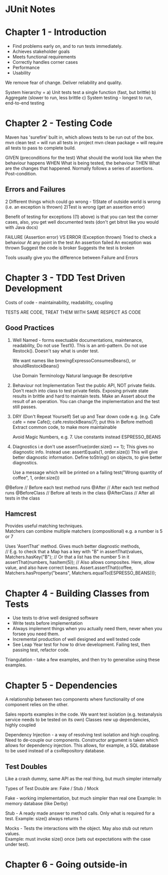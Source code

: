 JUnit Notes
===========

Chapter 1 - Introduction
========================
*	Find problems early on, and to run tests immediately.
*	Achieves stakeholder goals
*	Meets functional requirements
*	Correctly handles corner cases
*	Performance
*	Usability

We remove fear of change.  Deliver reliability and quality.

System hierarchy = a) Unit tests test a single function (fast, but brittle) 
				   b) Aggregate (slower to run, less brittle 
				   c) System testing - longest to run, end-to-end testing

Chapter 2 - Testing Code
========================

Maven has 'surefire' built in, which allows tests to be run out of the box.
mvn clean test      = will run all tests in project
mvn clean package   = will require all tests to pass to complete build.

GIVEN  (preconditions for the test)  What should the world look like when the behaviour happens
WHEN   What is being tested, the behaviour
THEN   What are the changes that happened.  Normally follows a series of assertions.  Post-condition.

Errors and Failures
-------------------
2 Different things which could go wrong - 
1)State of outside world is wrong (i.e. an exception is thrown)
2)Test is wrong (get an assertion error)

Benefit of testing for exceptions ((1) above) is that you can test the corner cases,
also, you get well documented tests (don't get bitrot like you would with Java docs)

FAILURE (Assertion error)		VS 				   ERROR (Exception thrown)
Tried to check a behaviour						   At any point in the test	
An assertion failed								   An exception was thrown
Suggest the code is broker						   Suggests the test is broken	

Tools usually give you the difference between Failure and Errors
 

Chapter 3 - TDD Test Driven Development
=======================================
Costs of code - maintainability, readability, coupling

TESTS ARE CODE, TREAT THEM WITH SAME RESPECT AS CODE

Good Practices
--------------
1) Well Named - forms exectuable documentations, maintenance, readability, 
   Do not use Test1().  This is an anti-pattern.
   Do not use Restock().  Doesn't say what is under test.
   
   We want names like brewingExpressoConsumesBeans(), or shouldRestockBeans()
   
   Use Domain Terminology
   Natural language
   Be descriptive
 
2) Behaviour not Implementation
   Test the public API, NOT private fields.
   Don't reach into class to test private fields.
   Exposing private state results in brittle and hard to maintain tests.
   Make an Assert about the result of an operation.
   You can change the implementation and the test still passes.
   
3) DRY (Don't Repeat Yourself)
   Set up and Tear down code e.g. (e.g. Cafe cafe = new Cafe(); cafe.restockBeans(7);  put this
                                   in Before method)
   Extract common code, to make more maintainable
   
   Avoid Magic Numbers, e.g. 7.  Use constants instead ESPRESSO_BEANS
   
4) Diagnostics
   i.e don't use  assertTrue(order.size() == 1);   This gives no diagnostic info. Instead use:
   assertEquals(1, order.size())  This will give better diagnostic information.
   Define toString() on objects, to give better diagnostics.
   
   Use a message which will be printed on a failing test("Wrong quantity of coffee", 1, order.size())
  
	
@Before  // Before each test method runs
@After   // After each test method runs
@BeforeClass // Before all tests in the class
@AfterClass  // After all tests in the class
   
Hamcrest   
--------
Provides useful matching techniques.  
Matchers can combine multiple matchers (compositional) e.g. a number is 5 or 7   

Uses 'AsertThat' method. Gives much better diagnostic methods,  
// E.g. to check that a Map has a key with "B" in
assertThat(values, Matchers.hasKey("B");
// Or that a list has the number 5 in it
assertThat(numbers, hasItem(5));
// Also allows composites.  Here, allow value, and also have correct beans.
Assert.assertThat(coffee,
				Matchers.hasProperty("beans", Matchers.equalTo(ESPRESSO_BEANS)));
			
			
Chapter 4 - Building Classes from Tests
=======================================

*	Use tests to drive well designed software
*	Write tests before implementation
*	Always implement things when you actually need them, never when you forsee you need them.
*	Incremental production of well designed and well tested code
*	See Leap Year test for how to drive development.  Failing test, then passing test, refactor code.
		
Triangulation - take a few examples, and then try to generalise using these examples.  


Chapter 5 - Dependencies 
========================
A relationship between two components where functionality of one component relies on the other.

Sales reports examples in the code.
We want test isolation (e.g. testanalysis service needs to be tested on its own)
Classes new up dependencies, highly coupled

Dependency Injection - a way of resolving test isolation and high coupling.  
Need to de-couple our components. 
Constructor argument is taken which allows for dependency injection.  This allows, for example,
a SQL database to be used instead of a csvRepository database.

Test Doubles
------------
Like a crash dummy, same API as the real thing, but much simpler internally

Types of Test Double are:
Fake / Stub / Mock

Fake - working implementation, but much simpler than real one
Example: In memory database (like Derby)

Stub - A ready made answer to method calls.  Only what is required
for a test.
Example: size() always returns 1

Mocks - Tests the interactions with the object.  May also stub out 
return values.  
Example: must invoke size() once  (sets out expectations with the case under test).

 





Chapter 6 - Going outside-in
============================

